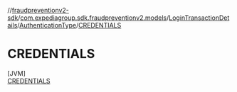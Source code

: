 //[fraudpreventionv2-sdk](../../../../../index.md)/[com.expediagroup.sdk.fraudpreventionv2.models](../../../index.md)/[LoginTransactionDetails](../../index.md)/[AuthenticationType](../index.md)/[CREDENTIALS](index.md)

# CREDENTIALS

[JVM]\
[CREDENTIALS](index.md)
